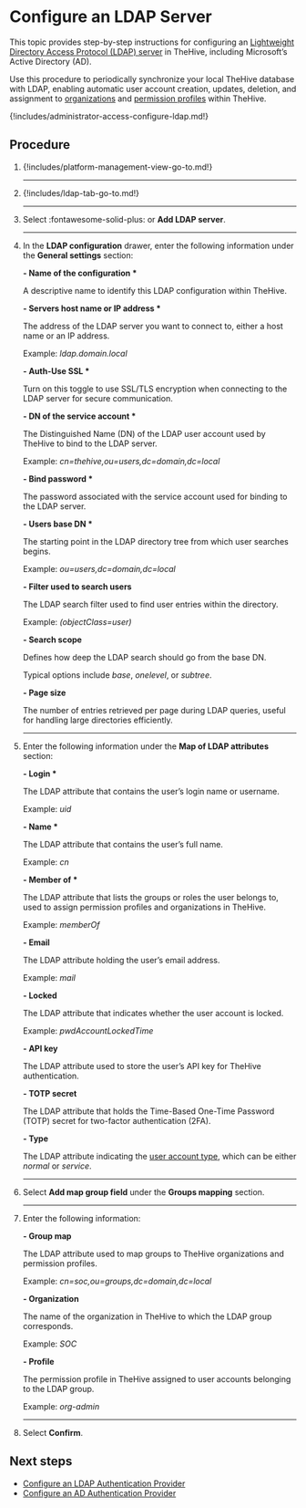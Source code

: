 # Configure an LDAP Server

<!-- md:license Platinum -->

This topic provides step-by-step instructions for configuring an [Lightweight Directory Access Protocol (LDAP) server](about-ldap.md) in TheHive, including Microsoft’s Active Directory (AD).

Use this procedure to periodically synchronize your local TheHive database with LDAP, enabling automatic user account creation, updates, deletion, and assignment to [organizations](../organizations/about-organizations.md) and [permission profiles](../profiles/about-profiles.md) within TheHive.

{!includes/administrator-access-configure-ldap.md!}

<h2>Procedure</h2>

1. {!includes/platform-management-view-go-to.md!}

    ---

2. {!includes/ldap-tab-go-to.md!}

    ---

3. Select :fontawesome-solid-plus: or **Add LDAP server**.

    ---

4. In the **LDAP configuration** drawer, enter the following information under the **General settings** section:

    **- Name of the configuration \***

    A descriptive name to identify this LDAP configuration within TheHive.

    **- Servers host name or IP address \***

    The address of the LDAP server you want to connect to, either a host  name or an IP address.

    Example: *ldap.domain.local*

    **- Auth-Use SSL \***

    Turn on this toggle to use SSL/TLS encryption when connecting to the LDAP server for secure communication.

    **- DN of the service account \***

    The Distinguished Name (DN) of the LDAP user account used by TheHive to bind to the LDAP server.

    Example: *cn=thehive,ou=users,dc=domain,dc=local*

    **- Bind password \***

    The password associated with the service account used for binding to the LDAP server.

    **- Users base DN \***

    The starting point in the LDAP directory tree from which user searches begins.

    Example: *ou=users,dc=domain,dc=local*

    **- Filter used to search users**

    The LDAP search filter used to find user entries within the directory.

    Example: *(objectClass=user)*

    **- Search scope**

    Defines how deep the LDAP search should go from the base DN.

    Typical options include *base*, *onelevel*, or *subtree*.

    **- Page size**

    The number of entries retrieved per page during LDAP queries, useful for handling large directories efficiently.

    ---

5. Enter the following information under the **Map of LDAP attributes** section:

    **- Login \***

    The LDAP attribute that contains the user’s login name or username.

    Example: *uid*

    **- Name \***

    The LDAP attribute that contains the user’s full name.

    Example: *cn*

    **- Member of \***

    The LDAP attribute that lists the groups or roles the user belongs to, used to assign permission profiles and organizations in TheHive.

    Example: *memberOf*

    **- Email**

    The LDAP attribute holding the user’s email address.

    Example: *mail*

    **- Locked**

    The LDAP attribute that indicates whether the user account is locked.

    Example: *pwdAccountLockedTime*

    **- API key**

    The LDAP attribute used to store the user’s API key for TheHive authentication.

    **- TOTP secret**

    The LDAP attribute that holds the Time-Based One-Time Password (TOTP) secret for two-factor authentication (2FA).

    **- Type**

    The LDAP attribute indicating the [user account type](../../user-guides/organization/configure-organization/manage-user-accounts/about-user-accounts.md#types), which can be either *normal* or *service*.

    ---

6. Select **Add map group field** under the **Groups mapping** section.

    ---

7. Enter the following information:

    **- Group map**

    The LDAP attribute used to map groups to TheHive organizations and permission profiles.

    Example: *cn=soc,ou=groups,dc=domain,dc=local*

    **- Organization**

    The name of the organization in TheHive to which the LDAP group corresponds.

    Example: *SOC*

    **- Profile**

    The permission profile in TheHive assigned to user accounts belonging to the LDAP group.

    Example: *org-admin*

    ---

8. Select **Confirm**.

<h2>Next steps</h2>

* [Configure an LDAP Authentication Provider](../authentication/ldap.md)
* [Configure an AD Authentication Provider](../authentication/ad.md)